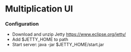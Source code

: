 # Multiplication UI

### Configuration

* Download and unzip Jetty https://www.eclipse.org/jetty/
* Add $JETTY_HOME to path
* Start server: java -jar $JETTY_HOME/start.jar